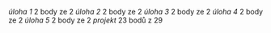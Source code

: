 _úloha 1_ 2 body ze 2
_úloha 2_ 2 body ze 2
_úloha 3_ 2 body ze 2
_úloha 4_ 2 body ze 2
_úloha 5_ 2 body ze 2
_projekt_ 23 bodů z 29